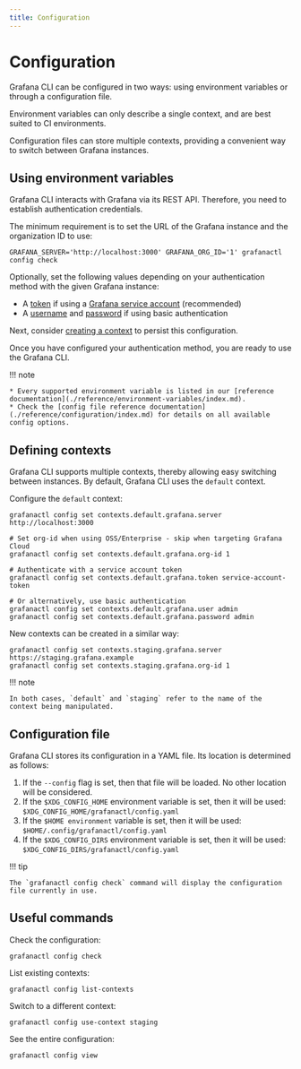 ```yaml
---
title: Configuration
---
```


# Configuration

Grafana CLI can be configured in two ways: using environment variables or through a configuration file.

Environment variables can only describe a single context, and are best suited to CI environments.

Configuration files can store multiple contexts, providing a convenient way to switch between Grafana instances.

## Using environment variables

Grafana CLI interacts with Grafana via its REST API. Therefore, you need to establish authentication credentials.

The minimum requirement is to set the URL of the Grafana instance and the organization ID to use:

```shell
GRAFANA_SERVER='http://localhost:3000' GRAFANA_ORG_ID='1' grafanactl config check
```

Optionally, set the following values depending on your authentication method with the given Grafana instance:

* A [token](./reference/environment-variables/index.md#grafana_token) if using a [Grafana service account](https://grafana.com/docs/grafana/latest/administration/service-accounts/) (recommended)
* A [username](./reference/environment-variables/index.md#grafana_user) and [password](./reference/environment-variables/index.md#grafana_password) if using basic authentication

Next, consider [creating a context](#defining-contexts) to persist this configuration.

Once you have configured your authentication method, you are ready to use the Grafana CLI.

!!! note

    * Every supported environment variable is listed in our [reference documentation](./reference/environment-variables/index.md).
    * Check the [config file reference documentation](./reference/configuration/index.md) for details on all available config options.

## Defining contexts

Grafana CLI supports multiple contexts, thereby allowing easy switching between instances. By default, Grafana CLI uses the `default` context.

Configure the `default` context:

```shell
grafanactl config set contexts.default.grafana.server http://localhost:3000

# Set org-id when using OSS/Enterprise - skip when targeting Grafana Cloud
grafanactl config set contexts.default.grafana.org-id 1

# Authenticate with a service account token
grafanactl config set contexts.default.grafana.token service-account-token

# Or alternatively, use basic authentication
grafanactl config set contexts.default.grafana.user admin
grafanactl config set contexts.default.grafana.password admin
```

New contexts can be created in a similar way:

```shell
grafanactl config set contexts.staging.grafana.server https://staging.grafana.example
grafanactl config set contexts.staging.grafana.org-id 1
```

!!! note

    In both cases, `default` and `staging` refer to the name of the context being manipulated.

## Configuration file

Grafana CLI stores its configuration in a YAML file. Its location is determined as follows:

1. If the `--config` flag is set, then that file will be loaded. No other location will be considered.
2. If the `$XDG_CONFIG_HOME` environment variable is set, then it will be used: `$XDG_CONFIG_HOME/grafanactl/config.yaml`
3. If the `$HOME environment` variable is set, then it will be used: `$HOME/.config/grafanactl/config.yaml`
4. If the `$XDG_CONFIG_DIRS` environment variable is set, then it will be used: `$XDG_CONFIG_DIRS/grafanactl/config.yaml`

!!! tip

    The `grafanactl config check` command will display the configuration file currently in use.

## Useful commands

Check the configuration:

```shell
grafanactl config check
```

List existing contexts:

```shell
grafanactl config list-contexts
```

Switch to a different context:

```shell
grafanactl config use-context staging
```

See the entire configuration:

```shell
grafanactl config view
```
